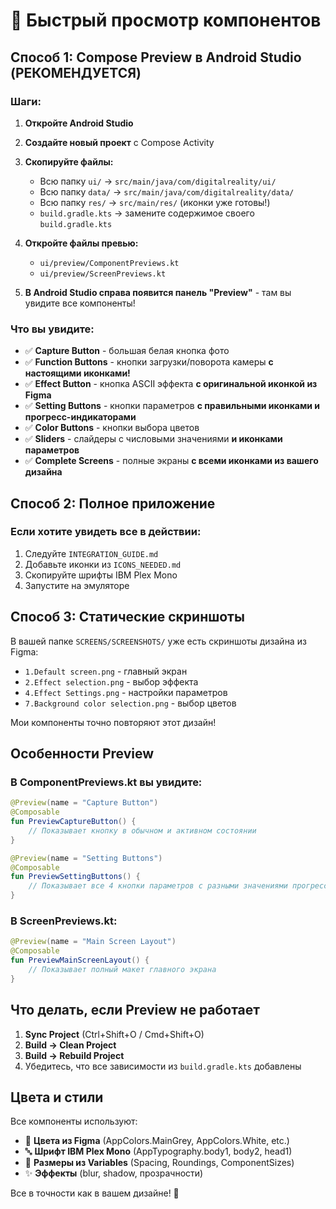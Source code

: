 # 🎨 Быстрый просмотр компонентов

## Способ 1: Compose Preview в Android Studio (РЕКОМЕНДУЕТСЯ)

### Шаги:
1. **Откройте Android Studio**
2. **Создайте новый проект** с Compose Activity
3. **Скопируйте файлы:**
   - Всю папку `ui/` → `src/main/java/com/digitalreality/ui/`
   - Всю папку `data/` → `src/main/java/com/digitalreality/data/`
   - Всю папку `res/` → `src/main/res/` (иконки уже готовы!)
   - `build.gradle.kts` → замените содержимое своего `build.gradle.kts`

4. **Откройте файлы превью:**
   - `ui/preview/ComponentPreviews.kt`
   - `ui/preview/ScreenPreviews.kt`

5. **В Android Studio справа появится панель "Preview"** - там вы увидите все компоненты!

### Что вы увидите:
- ✅ **Capture Button** - большая белая кнопка фото
- ✅ **Function Buttons** - кнопки загрузки/поворота камеры **с настоящими иконками!**
- ✅ **Effect Button** - кнопка ASCII эффекта **с оригинальной иконкой из Figma**
- ✅ **Setting Buttons** - кнопки параметров **с правильными иконками и прогресс-индикаторами**
- ✅ **Color Buttons** - кнопки выбора цветов
- ✅ **Sliders** - слайдеры с числовыми значениями **и иконками параметров**
- ✅ **Complete Screens** - полные экраны **с всеми иконками из вашего дизайна**

## Способ 2: Полное приложение

### Если хотите увидеть все в действии:
1. Следуйте `INTEGRATION_GUIDE.md`
2. Добавьте иконки из `ICONS_NEEDED.md`
3. Скопируйте шрифты IBM Plex Mono
4. Запустите на эмуляторе

## Способ 3: Статические скриншоты

В вашей папке `SCREENS/SCREENSHOTS/` уже есть скриншоты дизайна из Figma:
- `1.Default screen.png` - главный экран
- `2.Effect selection.png` - выбор эффекта
- `4.Effect Settings.png` - настройки параметров
- `7.Background color selection.png` - выбор цветов

Мои компоненты точно повторяют этот дизайн!

## Особенности Preview

### В ComponentPreviews.kt вы увидите:
```kotlin
@Preview(name = "Capture Button")
@Composable
fun PreviewCaptureButton() {
    // Показывает кнопку в обычном и активном состоянии
}

@Preview(name = "Setting Buttons") 
@Composable
fun PreviewSettingButtons() {
    // Показывает все 4 кнопки параметров с разными значениями прогресса
}
```

### В ScreenPreviews.kt:
```kotlin
@Preview(name = "Main Screen Layout")
@Composable  
fun PreviewMainScreenLayout() {
    // Показывает полный макет главного экрана
}
```

## Что делать, если Preview не работает

1. **Sync Project** (Ctrl+Shift+O / Cmd+Shift+O)
2. **Build → Clean Project**
3. **Build → Rebuild Project** 
4. Убедитесь, что все зависимости из `build.gradle.kts` добавлены

## Цвета и стили

Все компоненты используют:
- 🎨 **Цвета из Figma** (AppColors.MainGrey, AppColors.White, etc.)
- 🔤 **Шрифт IBM Plex Mono** (AppTypography.body1, body2, head1)
- 📏 **Размеры из Variables** (Spacing, Roundings, ComponentSizes)
- ✨ **Эффекты** (blur, shadow, прозрачности)

Все в точности как в вашем дизайне! 🎯
